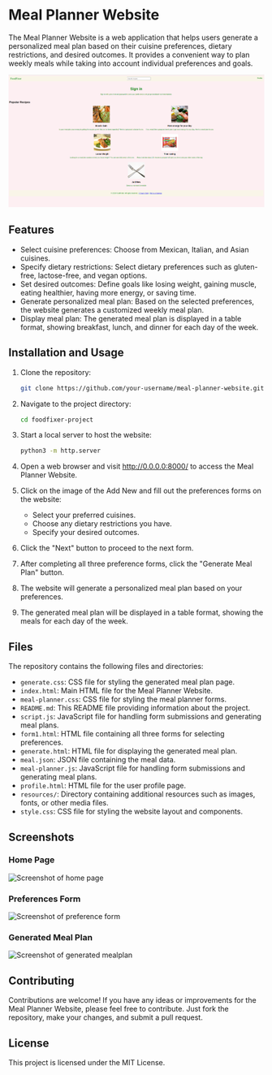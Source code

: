 # Meal Planner Website

The Meal Planner Website is a web application that helps users generate a personalized meal plan based on their cuisine preferences, dietary restrictions, and desired outcomes. It provides a convenient way to plan weekly meals while taking into account individual preferences and goals.

![Meal Planner Website](./resources/zoomed%20out%20view%20of%20the%20homepage.png "zoomed out view of the homepage")

## Features

- Select cuisine preferences: Choose from Mexican, Italian, and Asian cuisines.
- Specify dietary restrictions: Select dietary preferences such as gluten-free, lactose-free, and vegan options.
- Set desired outcomes: Define goals like losing weight, gaining muscle, eating healthier, having more energy, or saving time.
- Generate personalized meal plan: Based on the selected preferences, the website generates a customized weekly meal plan.
- Display meal plan: The generated meal plan is displayed in a table format, showing breakfast, lunch, and dinner for each day of the week.

## Installation and Usage

1. Clone the repository:

   ```bash
   git clone https://github.com/your-username/meal-planner-website.git
2. Navigate to the project directory:

    ````bash
    cd foodfixer-project    

3. Start a local server to host the website:

    ```bash
    python3 -m http.server
4. Open a web browser and visit http://0.0.0.0:8000/ to access the Meal Planner Website.

5. Click on the image of the Add New and fill out the preferences forms on the website:
    * Select your preferred cuisines.
    * Choose any dietary restrictions you have.
    * Specify your desired outcomes.

6. Click the "Next" button to proceed to the next form.

7. After completing all three preference forms, click the "Generate Meal Plan" button.

8. The website will generate a personalized meal plan based on your preferences.

9. The generated meal plan will be displayed in a table format, showing the meals for each day of the week.

## Files
The repository contains the following files and directories:

- `generate.css`: CSS file for styling the generated meal plan page.
- `index.html`: Main HTML file for the Meal Planner Website.
- `meal-planner.css`: CSS file for styling the meal planner forms.
- `README.md`: This README file providing information about the project.
- `script.js`: JavaScript file for handling form submissions and generating meal plans.
- `form1.html`: HTML file containing all three forms for selecting preferences.
- `generate.html`: HTML file for displaying the generated meal plan.
- `meal.json`: JSON file containing the meal data.
- `meal-planner.js`: JavaScript file for handling form submissions and generating meal plans.
- `profile.html`: HTML file for the user profile page.
- `resources/`: Directory containing additional resources such as images, fonts, or other media files.
- `style.css`: CSS file for styling the website layout and components.

## Screenshots
### Home Page
![Screenshot of home page](./resources/normalhomepage.png "Homepage view")

### Preferences Form
![Screenshot of preference form](./resources/preferenceform.png "form for choosing preferences")

### Generated Meal Plan
![Screenshot of generated mealplan](./resources/generated%20mealplan.png "Your generated mealplan will appear here")

## Contributing
Contributions are welcome! If you have any ideas or improvements for the Meal Planner Website, please feel free to contribute. Just fork the repository, make your changes, and submit a pull request.

## License
This project is licensed under the MIT License.
